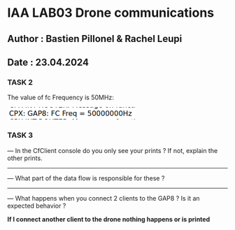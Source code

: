 # IAA LAB03 Drone communications
## Author : Bastien Pillonel & Rachel Leupi
## Date : 23.04.2024

### TASK 2

The value of fc Frequency is 50MHz:

![](./picture/Screenshot_2024-04-23_14-26-20.png)

### TASK 3

— In the CfClient console do you only see your prints ? If not, explain the other prints.

****

— What part of the data flow is responsible for these ?

****

— What happens when you connect 2 clients to the GAP8 ? Is it an expected behavior ?

**If I connect another client to the drone nothing happens or is printed**

